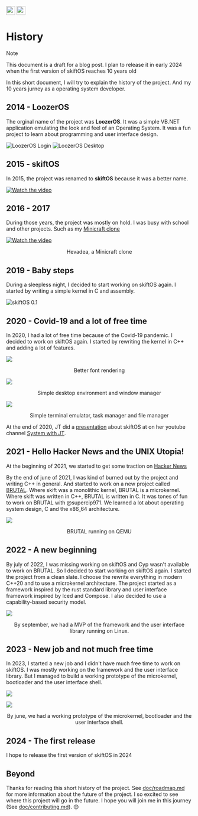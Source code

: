 <img src="logo-light.svg#gh-light-mode-only" height="24" />
<img src="logo-dark.svg#gh-dark-mode-only" height="24" />

# History

> [!NOTE]
> This document is a draft for a blog post. I plan to release it in early 2024 when the first version of skiftOS reaches 10 years old

In this short document, I will try to explain the history of the project. And my 10 years jurney as a operating system developer.

## 2014 - LoozerOS

The orginal name of the project was **LoozerOS**. It was a simple VB.NET application emulating the look and feel of an Operating System. It was a fun project to learn about programming and user interface design.

![LoozerOS Login](screenshots/2014-05-14-login.png)
![LoozerOS Desktop](screenshots/2014-05-14-desktop.png)

## 2015 - skiftOS

In 2015, the project was renamed to **skiftOS** because it was a better name.

[![Watch the video](https://img.youtube.com/vi/92cnb9f5Ix8/default.jpg)](https://youtu.be/92cnb9f5Ix8)

## 2016 - 2017

During those years, the project was mostly on hold. I was busy with school and other projects. Such as my [Minicraft clone](https://github.com/sleepy-monax/hevadea)

[![Watch the video](https://img.youtube.com/vi/bBFGuN-mjgc/default.jpg)](https://www.youtube.com/watch?v=bBFGuN-mjgc)
<p align="center">Hevadea, a Minicraft clone</p>

## 2019 - Baby steps

During a sleepless night, I decided to start working on skiftOS again. I started by writing a simple kernel in C and assembly.

![skiftOS 0.1](screenshots/2019-09-27.png)

## 2020 - Covid-19 and a lot of free time

In 2020, I had a lot of free time because of the Covid-19 pandemic. I decided to work on skiftOS again. I started by rewriting the kernel in C++ and adding a lot of features.

![](screenshots/2020-03-26.png)
<p align="center">Better font rendering</p>

![](screenshots/2020-04-03.png)
<p align="center">Simple desktop environment and window manager</p>

![](screenshots/2020-04-25.png)
<p align="center">Simple terminal emulator, task manager and file manager</p>

At the end of 2020, JT did a [presentation](https://www.youtube.com/watch?v=nMaLGPecwAg) about skiftOS at on her youtube channel [System with JT](https://www.youtube.com/@SystemsWithJT).

## 2021 - Hello Hacker News and the UNIX Utopia!

At the beginning of 2021, we started to get some traction on [Hacker News](https://news.ycombinator.com/item?id=25880558)

By the end of june of 2021, I was kind of burned out by the project and writing C++ in general. And started to work on a new project called [BRUTAL](https://brutal.smnx.sh/). Where skift was a monolithic kernel, BRUTAL is a microkernel. Where skift was written in C++, BRUTAL is written in C. It was tones of fun to work on BRUTAL with @supercip971. We learned a lot about operating system design, C and the x86_64 architecture.

![](screenshots/2022-02-15-brutal.png)
<p align="center">BRUTAL running on QEMU</p>

## 2022 - A new beginning

By july of 2022, I was missing working on skiftOS and Cyp wasn't available to work on BRUTAL. So I decided to start working on skiftOS again. I started the project from a clean slate. I choose the rewrite everything in modern C++20 and to use a microkernel architecture. The project started as a framework inspired by the rust standard library and user interface framework inspired by Iced and Compose. I also decided to use a capability-based security model.

![](screenshots/2022-09-07.png)
<p align="center">By september, we had a MVP of the framework and the user interface library running on Linux.</p>

## 2023 - New job and not much free time

In 2023, I started a new job and I didn't have much free time to work on skiftOS. I was mostly working on the framework and the user interface library. But I managed to build a working prototype of the microkernel, bootloader and the user interface shell.


![](screenshots/2023-04-09-bootloader.webp)

![](screenshots/2023-06-06.png)
<p align="center">By june, we had a working prototype of the microkernel, bootloader and the user interface shell.</p>

## 2024 - The first release

I hope to release the first version of skiftOS in 2024

## Beyond

Thanks for reading this short history of the project. See [doc/roadmap.md](doc/roadmap.md) for more information about the future of the project. I so excited to see where this project will go in the future. I hope you will join me in this journey (See [doc/contributing.md](doc/contributing.md)). 😊 
